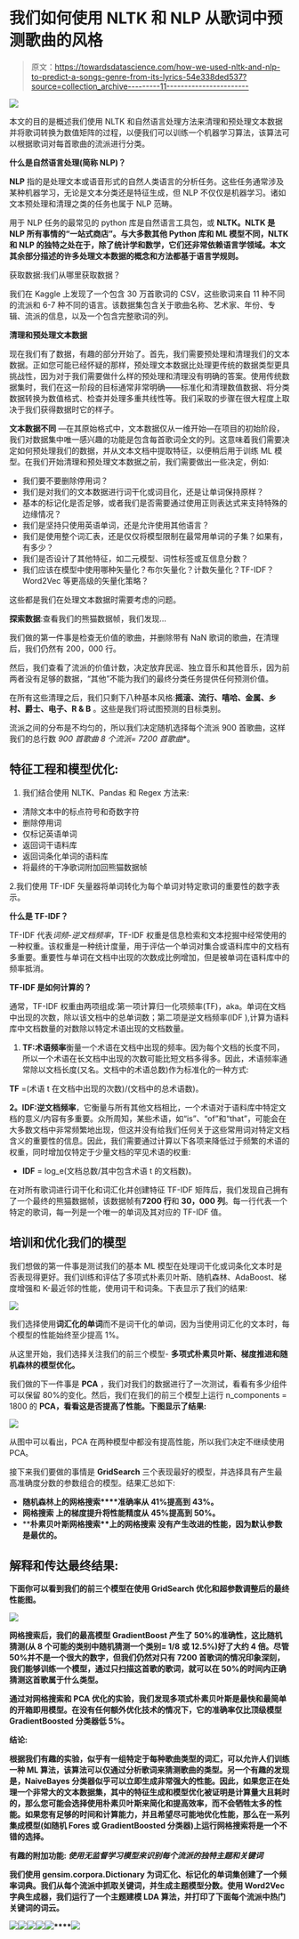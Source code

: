 # 我们如何使用 NLTK 和 NLP 从歌词中预测歌曲的风格

> 原文：<https://towardsdatascience.com/how-we-used-nltk-and-nlp-to-predict-a-songs-genre-from-its-lyrics-54e338ded537?source=collection_archive---------11----------------------->

![](img/8a88ca151652a6c0b4599ef91fac633c.png)

本文的目的是概述我们使用 NLTK 和自然语言处理方法来清理和预处理文本数据并将歌词转换为数值矩阵的过程，以便我们可以训练一个机器学习算法，该算法可以根据歌词对每首歌曲的流派进行分类。

**什么是自然语言处理(简称 NLP)？**

**NLP** 指的是处理文本或语音形式的自然人类语言的分析任务。这些任务通常涉及某种机器学习，无论是文本分类还是特征生成，但 NLP 不仅仅是机器学习。诸如文本预处理和清理之类的任务也属于 NLP 范畴。

用于 NLP 任务的最常见的 python 库是自然语言工具包，或 **NLTK。NLTK 是 NLP 所有事情的“一站式商店”。与大多数其他 Python 库和 ML 模型不同，NLTK 和 NLP 的独特之处在于，除了统计学和数学，它们还非常依赖语言学领域。本文其余部分描述的许多处理文本数据的概念和方法都基于语言学规则。**

获取数据:我们从哪里获取数据？

我们在 Kaggle 上发现了一个包含 30 万首歌词的 CSV，这些歌词来自 11 种不同的流派和 6-7 种不同的语言。该数据集包含关于歌曲名称、艺术家、年份、专辑、流派的信息，以及一个包含完整歌词的列。

**清理和预处理文本数据**

现在我们有了数据，有趣的部分开始了。首先，我们需要预处理和清理我们的文本数据。正如您可能已经怀疑的那样，预处理文本数据比处理更传统的数据类型更具挑战性，因为对于我们需要做什么样的预处理和清理没有明确的答案。使用传统数据集时，我们在这一阶段的目标通常非常明确——标准化和清理数值数据、将分类数据转换为数值格式、检查并处理多重共线性等。我们采取的步骤在很大程度上取决于我们获得数据时它的样子。

**文本数据不同** —在其原始格式中，文本数据仅从一维开始—在项目的初始阶段，我们对数据集中唯一感兴趣的功能是包含每首歌词全文的列。这意味着我们需要决定如何预处理我们的数据，并从文本文档中提取特征，以便稍后用于训练 ML 模型。在我们开始清理和预处理文本数据之前，我们需要做出一些决定，例如:

*   我们要不要删除停用词？
*   我们是对我们的文本数据进行词干化或词目化，还是让单词保持原样？
*   基本的标记化是否足够，或者我们是否需要通过使用正则表达式来支持特殊的边缘情况？
*   我们是坚持只使用英语单词，还是允许使用其他语言？
*   我们是使用整个词汇表，还是仅仅将模型限制在最常用单词的子集？如果有，有多少？
*   我们是否设计了其他特征，如二元模型、词性标签或互信息分数？
*   我们应该在模型中使用哪种矢量化？布尔矢量化？计数矢量化？TF-IDF？Word2Vec 等更高级的矢量化策略？

这些都是我们在处理文本数据时需要考虑的问题。

**探索数据**:查看我们的熊猫数据帧，我们发现…

我们做的第一件事是检查无价值的歌曲，并删除带有 NaN 歌词的歌曲，在清理后，我们仍然有 200，000 行。

然后，我们查看了流派的价值计数，决定放弃民谣、独立音乐和其他音乐，因为前两者没有足够的数据，“其他”不能为我们的最终分类任务提供任何预测价值。

在所有这些清理之后，我们只剩下八种基本风格:**摇滚、流行、嘻哈、金属、乡村、爵士、电子、R & B** 。这些是我们将试图预测的目标类别。

流派之间的分布是不均匀的，所以我们决定随机选择每个流派 900 首歌曲，这样我们的总行数 **900 首歌曲* 8 个流派= 7200 首歌曲**。

## 特征工程和模型优化:

1.  我们结合使用 NLTK、Pandas 和 Regex 方法来:

*   清除文本中的标点符号和奇数字符
*   删除停用词
*   仅标记英语单词
*   返回词干语料库
*   返回词条化单词的语料库
*   将最终的干净歌词附加回熊猫数据帧

2.我们使用 TF-IDF 矢量器将单词转化为每个单词对特定歌词的重要性的数字表示。

**什么是 TF-IDF？**

TF-IDF 代表*词频-逆文档频率*，TF-IDF 权重是信息检索和文本挖掘中经常使用的一种权重。该权重是一种统计度量，用于评估一个单词对集合或语料库中的文档有多重要。重要性与单词在文档中出现的次数成比例增加，但是被单词在语料库中的频率抵消。

**TF-IDF 是如何计算的？**

通常，TF-IDF 权重由两项组成:第一项计算归一化项频率(TF)，aka。单词在文档中出现的次数，除以该文档中的总单词数；第二项是逆文档频率(IDF ),计算为语料库中文档数量的对数除以特定术语出现的文档数量。

1.  **TF:术语频率**衡量一个术语在文档中出现的频率。因为每个文档的长度不同，所以一个术语在长文档中出现的次数可能比短文档多得多。因此，术语频率通常除以文档长度(又名。文档中的术语总数)作为标准化的一种方式:

**TF** =(术语 t 在文档中出现的次数)/(文档中的总术语数)。

**2。IDF:逆文档频率**，它衡量与所有其他文档相比，一个术语对于语料库中特定文档的意义/内容有多重要。众所周知，某些术语，如“is”、“of”和“that”，可能会在大多数文档中非常频繁地出现，但这并没有给我们任何关于这些常用词对特定文档含义的重要性的信息。因此，我们需要通过计算以下各项来降低过于频繁的术语的权重，同时增加仅特定于少量文档的罕见术语的权重:

*   **IDF** = log_e(文档总数/其中包含术语 t 的文档数)。

在对所有歌词进行词干化和词汇化并创建特征 TF-IDF 矩阵后，我们发现自己拥有了一个最终的熊猫数据帧，该数据帧有**7200 行**和 **30，000** **列**。每一行代表一个特定的歌词，每一列是一个唯一的单词及其对应的 TF-IDF 值。

## 培训和优化我们的模型

我们想做的第一件事是测试我们的基本 ML 模型在处理词干化或词条化文本时是否表现得更好。我们训练和评估了多项式朴素贝叶斯、随机森林、AdaBoost、梯度增强和 K-最近邻的性能，使用词干和词条。下表显示了我们的结果:

![](img/8206b6cd789cdfc36753c00aa7f4592b.png)

我们选择使用**词汇化的单词**而不是词干化的单词，因为当使用词汇化的文本时，每个模型的性能始终至少提高 1%。

从这里开始，我们选择关注我们的前三个模型- **多项式朴素贝叶斯、梯度推进和随机森林的模型优化。**

我们做的下一件事是 **PCA** ，我们对我们的数据进行了一次测试，看看有多少组件可以保留 80%的变化。然后，我们在我们的前三个模型上运行 n_components = 1800 的 **PCA，看看这是否提高了性能。下图显示了结果:**

![](img/d109516edb0b77c4e8b096293343e54d.png)

从图中可以看出，PCA 在两种模型中都没有提高性能，所以我们决定不继续使用 PCA。

接下来我们要做的事情是 **GridSearch** 三个表现最好的模型，并选择具有产生最高准确度分数的参数组合的模型。结果汇总如下:

*   **随机森林上的网格搜索****准确率从 41%提高到 43%。**
*   ****网格搜索** **上的梯度提升**将性能精度从 45%提高到 50%。**
*   ****朴素贝叶斯网格搜索**上的网格搜索 **没有产生改进的性能，因为默认参数是最优的。****

## **解释和传达最终结果:**

**下面你可以看到我们的前三个模型在使用 GridSearch 优化和超参数调整后的最终性能图。**

**![](img/93c2cbb8949dcba3a62810303dbe2b7f.png)**

**网格搜索后，我们的最高模型 **GradientBoost 产生了 50%的准确性**，这比随机猜测(从 8 个可能的类别中随机猜测一个类别= 1/8 或 12.5%)好了大约 4 倍。尽管 50%并不是一个很大的数字，但我们仍然对只有 7200 首歌词的情况印象深刻，我们能够训练一个模型，通过只扫描这首歌的歌词，就可以在 50%的时间内正确猜测这首歌属于什么类型。**

**通过对网格搜索和 PCA 优化的实验，我们发现多项式朴素贝叶斯是最快和最简单的开箱即用模型。在没有任何额外优化技术的情况下，它的准确率仅比顶级模型 GradientBoosted 分类器低 5%。**

****结论:****

**根据我们有趣的实验，似乎有一组特定于每种歌曲类型的词汇，可以允许人们训练一种 ML 算法，该算法可以仅通过分析歌词来猜测歌曲的类型。另一个有趣的发现是，NaiveBayes 分类器似乎可以立即生成非常强大的性能。因此，如果您正在处理一个非常大的文本数据集，其中的特征生成和模型优化被证明是计算量大且耗时的，那么您可能会选择使用朴素贝叶斯来简化和提高效率，而不会牺牲太多的性能。如果您有足够的时间和计算能力，并且希望尽可能地优化性能，那么在一系列集成模型(如随机 Fores 或 GradientBoosted 分类器)上运行网格搜索将是一个不错的选择。**

****有趣的附加功能:** *使用无监督学习模型来识别每个流派的独特主题和关键词***

**我们使用 gensim.corpora.Dictionary 为词汇化、标记化的单词集创建了一个频率词典。我们从每个流派中抓取关键词，并生成主题模型分数。使用 Word2Vec 字典生成器，我们运行了一个主题建模 LDA 算法，并打印了下面每个流派中热门关键词的词云。**

**![](img/a2dfa6a8c0b775bc8ef1b596c7b28003.png)****![](img/e4b20faebc18b8707d38f8d978e36440.png)****![](img/6e9c9562a32375edfca62dc4fd3893f3.png)****![](img/9596e44af8cca561bf4fbaffb4f4ba73.png)****![](img/a45db14c600e9af950104f178c98d094.png)****![](img/8ecd466e469036f03d2d6fe0e852987f.png)**